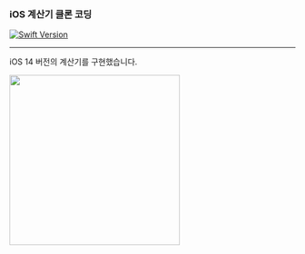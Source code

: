 ### iOS 계산기 클론 코딩
[![Swift Version](https://img.shields.io/badge/Swift-5.0-F16D39.svg?style=flat)](https://developer.apple.com/swift)

---
iOS 14 버전의 계산기를 구현했습니다. 

<img width="300" height="300" src="https://github.com/sangeui/iOS-Clone-Calculator/blob/main/Resources/iOS-Clone-Calculator-1.png">


